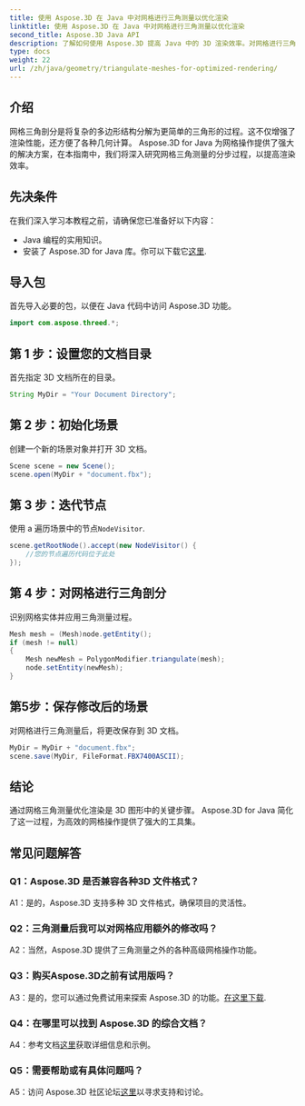 ```yaml
---
title: 使用 Aspose.3D 在 Java 中对网格进行三角测量以优化渲染
linktitle: 使用 Aspose.3D 在 Java 中对网格进行三角测量以优化渲染
second_title: Aspose.3D Java API
description: 了解如何使用 Aspose.3D 提高 Java 中的 3D 渲染效率。对网格进行三角剖分以获得最佳性能。
type: docs
weight: 22
url: /zh/java/geometry/triangulate-meshes-for-optimized-rendering/
---
```

## 介绍

网格三角剖分是将复杂的多边形结构分解为更简单的三角形的过程。这不仅增强了渲染性能，还方便了各种几何计算。 Aspose.3D for Java 为网格操作提供了强大的解决方案，在本指南中，我们将深入研究网格三角测量的分步过程，以提高渲染效率。

## 先决条件

在我们深入学习本教程之前，请确保您已准备好以下内容：

- Java 编程的实用知识。
- 安装了 Aspose.3D for Java 库。你可以下载它[这里](https://releases.aspose.com/3d/java/).

## 导入包

首先导入必要的包，以便在 Java 代码中访问 Aspose.3D 功能。

```java
import com.aspose.threed.*;
```

## 第 1 步：设置您的文档目录

首先指定 3D 文档所在的目录。

```java
String MyDir = "Your Document Directory";
```

## 第 2 步：初始化场景

创建一个新的场景对象并打开 3D 文档。

```java
Scene scene = new Scene();
scene.open(MyDir + "document.fbx");
```

## 第 3 步：迭代节点

使用 a 遍历场景中的节点`NodeVisitor`.

```java
scene.getRootNode().accept(new NodeVisitor() {
    //您的节点遍历代码位于此处
});
```

## 第 4 步：对网格进行三角剖分

识别网格实体并应用三角测量过程。

```java
Mesh mesh = (Mesh)node.getEntity();
if (mesh != null)
{
    Mesh newMesh = PolygonModifier.triangulate(mesh);
    node.setEntity(newMesh);
}
```

## 第5步：保存修改后的场景

对网格进行三角测量后，将更改保存到 3D 文档。

```java
MyDir = MyDir + "document.fbx";
scene.save(MyDir, FileFormat.FBX7400ASCII);
```

## 结论

通过网格三角测量优化渲染是 3D 图形中的关键步骤。 Aspose.3D for Java 简化了这一过程，为高效的网格操作提供了强大的工具集。

## 常见问题解答

### Q1：Aspose.3D 是否兼容各种3D 文件格式？

A1：是的，Aspose.3D 支持多种 3D 文件格式，确保项目的灵活性。

### Q2：三角测量后我可以对网格应用额外的修改吗？

A2：当然，Aspose.3D 提供了三角测量之外的各种高级网格操作功能。

### Q3：购买Aspose.3D之前有试用版吗？

 A3：是的，您可以通过免费试用来探索 Aspose.3D 的功能。[在这里下载](https://releases.aspose.com/).

### Q4：在哪里可以找到 Aspose.3D 的综合文档？

 A4：参考文档[这里](https://reference.aspose.com/3d/java/)获取详细信息和示例。

### Q5：需要帮助或有具体问题吗？

 A5：访问 Aspose.3D 社区论坛[这里](https://forum.aspose.com/c/3d/18)以寻求支持和讨论。